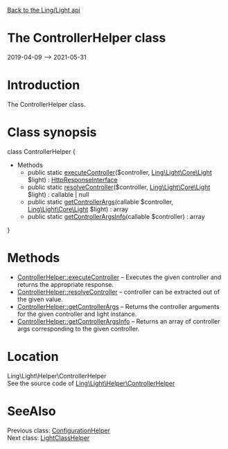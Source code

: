 [Back to the Ling/Light api](https://github.com/lingtalfi/Light/blob/master/doc/api/Ling/Light.md)



The ControllerHelper class
================
2019-04-09 --> 2021-05-31






Introduction
============

The ControllerHelper class.



Class synopsis
==============


class <span class="pl-k">ControllerHelper</span>  {

- Methods
    - public static [executeController](https://github.com/lingtalfi/Light/blob/master/doc/api/Ling/Light/Helper/ControllerHelper/executeController.md)($controller, [Ling\Light\Core\Light](https://github.com/lingtalfi/Light/blob/master/doc/api/Ling/Light/Core/Light.md) $light) : [HttpResponseInterface](https://github.com/lingtalfi/Light/blob/master/doc/api/Ling/Light/Http/HttpResponseInterface.md)
    - public static [resolveController](https://github.com/lingtalfi/Light/blob/master/doc/api/Ling/Light/Helper/ControllerHelper/resolveController.md)($controller, [Ling\Light\Core\Light](https://github.com/lingtalfi/Light/blob/master/doc/api/Ling/Light/Core/Light.md) $light) : callable | null
    - public static [getControllerArgs](https://github.com/lingtalfi/Light/blob/master/doc/api/Ling/Light/Helper/ControllerHelper/getControllerArgs.md)(callable $controller, [Ling\Light\Core\Light](https://github.com/lingtalfi/Light/blob/master/doc/api/Ling/Light/Core/Light.md) $light) : array
    - public static [getControllerArgsInfo](https://github.com/lingtalfi/Light/blob/master/doc/api/Ling/Light/Helper/ControllerHelper/getControllerArgsInfo.md)(callable $controller) : array

}






Methods
==============

- [ControllerHelper::executeController](https://github.com/lingtalfi/Light/blob/master/doc/api/Ling/Light/Helper/ControllerHelper/executeController.md) &ndash; Executes the given controller and returns the appropriate response.
- [ControllerHelper::resolveController](https://github.com/lingtalfi/Light/blob/master/doc/api/Ling/Light/Helper/ControllerHelper/resolveController.md) &ndash; controller can be extracted out of the given value.
- [ControllerHelper::getControllerArgs](https://github.com/lingtalfi/Light/blob/master/doc/api/Ling/Light/Helper/ControllerHelper/getControllerArgs.md) &ndash; Returns the controller arguments for the given controller and light instance.
- [ControllerHelper::getControllerArgsInfo](https://github.com/lingtalfi/Light/blob/master/doc/api/Ling/Light/Helper/ControllerHelper/getControllerArgsInfo.md) &ndash; Returns an array of controller args corresponding to the given controller.





Location
=============
Ling\Light\Helper\ControllerHelper<br>
See the source code of [Ling\Light\Helper\ControllerHelper](https://github.com/lingtalfi/Light/blob/master/Helper/ControllerHelper.php)



SeeAlso
==============
Previous class: [ConfigurationHelper](https://github.com/lingtalfi/Light/blob/master/doc/api/Ling/Light/Helper/ConfigurationHelper.md)<br>Next class: [LightClassHelper](https://github.com/lingtalfi/Light/blob/master/doc/api/Ling/Light/Helper/LightClassHelper.md)<br>
